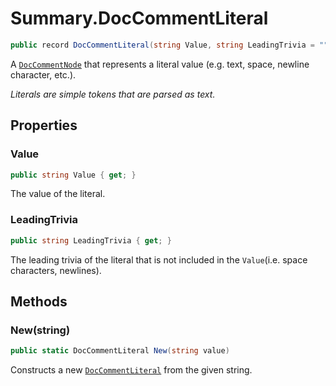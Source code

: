 # Summary.DocCommentLiteral
```cs
public record DocCommentLiteral(string Value, string LeadingTrivia = "") : DocCommentNode
```

A [`DocCommentNode`](./DocCommentNode.md) that represents a literal value (e.g. text, space, newline character, etc.).

_Literals are simple tokens that are parsed as text._

## Properties
### Value
```cs
public string Value { get; }
```

The value of the literal.

### LeadingTrivia
```cs
public string LeadingTrivia { get; }
```

The leading trivia of the literal that is not included in the `Value`(i.e. space characters, newlines).

## Methods
### New(string)
```cs
public static DocCommentLiteral New(string value)
```

Constructs a new [`DocCommentLiteral`](./DocCommentLiteral.md) from the given string.

